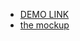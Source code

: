 - [DEMO LINK](https://yusyaboykowa.github.io/body-club/)
- [the mockup](<https://www.figma.com/file/thbiTPQK9mvy9zwlvlj0x0/THE-BODY-CLUB-(Community)?type=design&node-id=0-1&t=Md6kzA8XPs82iwXe-0>)
